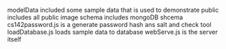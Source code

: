 modelData included some sample data that is used to demonstrate
public includes all public image
schema includes mongoDB shcema
cs142password.js is a generate password hash ans salt and check tool
loadDatabase.js loads sample data to database
webServe.js is the server itself
